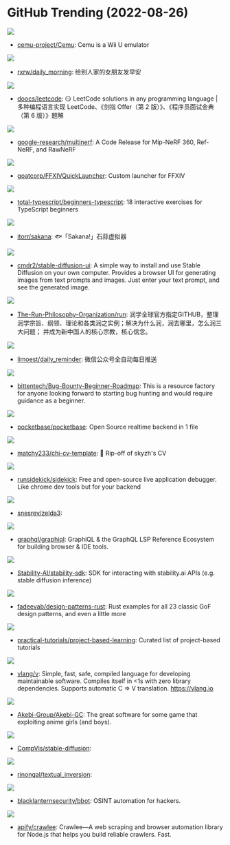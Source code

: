 # GitHub Trending (2022-08-26)

![](https://img.shields.io/badge/C%2B%2B-New%20382-green?style=flat-square&logo=appveyor)
- [cemu-project/Cemu](https://github.com/cemu-project/Cemu): Cemu is a Wii U emulator

![](https://img.shields.io/badge/Python-New%20646-green?style=flat-square&logo=appveyor)
- [rxrw/daily_morning](https://github.com/rxrw/daily_morning): 给别人家的女朋友发早安

![](https://img.shields.io/badge/Java-New%2098-green?style=flat-square&logo=appveyor)
- [doocs/leetcode](https://github.com/doocs/leetcode): 😏 LeetCode solutions in any programming language | 多种编程语言实现 LeetCode、《剑指 Offer（第 2 版）》、《程序员面试金典（第 6 版）》题解

![](https://img.shields.io/badge/Python-New%20261-green?style=flat-square&logo=appveyor)
- [google-research/multinerf](https://github.com/google-research/multinerf): A Code Release for Mip-NeRF 360, Ref-NeRF, and RawNeRF

![](https://img.shields.io/badge/C%23-New%205-green?style=flat-square&logo=appveyor)
- [goatcorp/FFXIVQuickLauncher](https://github.com/goatcorp/FFXIVQuickLauncher): Custom launcher for FFXIV

![](https://img.shields.io/badge/TypeScript-New%20303-green?style=flat-square&logo=appveyor)
- [total-typescript/beginners-typescript](https://github.com/total-typescript/beginners-typescript): 18 interactive exercises for TypeScript beginners

![](https://img.shields.io/badge/JavaScript-New%20210-green?style=flat-square&logo=appveyor)
- [itorr/sakana](https://github.com/itorr/sakana): 🐟「Sakana!」石蒜虚拟器

![](https://img.shields.io/badge/HTML-New%2029-green?style=flat-square&logo=appveyor)
- [cmdr2/stable-diffusion-ui](https://github.com/cmdr2/stable-diffusion-ui): A simple way to install and use Stable Diffusion on your own computer. Provides a browser UI for generating images from text prompts and images. Just enter your text prompt, and see the generated image.

![](https://img.shields.io/badge/none-New%20159-green?style=flat-square&logo=appveyor)
- [The-Run-Philosophy-Organization/run](https://github.com/The-Run-Philosophy-Organization/run): 润学全球官方指定GITHUB，整理润学宗旨、纲领、理论和各类润之实例；解决为什么润，润去哪里，怎么润三大问题； 并成为新中国人的核心宗教，核心信念。

![](https://img.shields.io/badge/Python-New%2039-green?style=flat-square&logo=appveyor)
- [limoest/daily_reminder](https://github.com/limoest/daily_reminder): 微信公众号全自动每日推送

![](https://img.shields.io/badge/none-New%2038-green?style=flat-square&logo=appveyor)
- [bittentech/Bug-Bounty-Beginner-Roadmap](https://github.com/bittentech/Bug-Bounty-Beginner-Roadmap): This is a resource factory for anyone looking forward to starting bug hunting and would require guidance as a beginner.

![](https://img.shields.io/badge/Go-New%2099-green?style=flat-square&logo=appveyor)
- [pocketbase/pocketbase](https://github.com/pocketbase/pocketbase): Open Source realtime backend in 1 file

![](https://img.shields.io/badge/TeX-New%2014-green?style=flat-square&logo=appveyor)
- [matchy233/chi-cv-template](https://github.com/matchy233/chi-cv-template): 🤩 Rip-off of skyzh's CV

![](https://img.shields.io/badge/Java-New%20261-green?style=flat-square&logo=appveyor)
- [runsidekick/sidekick](https://github.com/runsidekick/sidekick): Free and open-source live application debugger. Like chrome dev tools but for your backend

![](https://img.shields.io/badge/C%2B%2B-New%20126-green?style=flat-square&logo=appveyor)
- [snesrev/zelda3](https://github.com/snesrev/zelda3): 

![](https://img.shields.io/badge/TypeScript-New%2012-green?style=flat-square&logo=appveyor)
- [graphql/graphiql](https://github.com/graphql/graphiql): GraphiQL & the GraphQL LSP Reference Ecosystem for building browser & IDE tools.

![](https://img.shields.io/badge/Jupyter%20Notebook-New%2083-green?style=flat-square&logo=appveyor)
- [Stability-AI/stability-sdk](https://github.com/Stability-AI/stability-sdk): SDK for interacting with stability.ai APIs (e.g. stable diffusion inference)

![](https://img.shields.io/badge/Rust-New%20108-green?style=flat-square&logo=appveyor)
- [fadeevab/design-patterns-rust](https://github.com/fadeevab/design-patterns-rust): Rust examples for all 23 classic GoF design patterns, and even a little more

![](https://img.shields.io/badge/none-New%20150-green?style=flat-square&logo=appveyor)
- [practical-tutorials/project-based-learning](https://github.com/practical-tutorials/project-based-learning): Curated list of project-based tutorials

![](https://img.shields.io/badge/V-New%2029-green?style=flat-square&logo=appveyor)
- [vlang/v](https://github.com/vlang/v): Simple, fast, safe, compiled language for developing maintainable software. Compiles itself in <1s with zero library dependencies. Supports automatic C => V translation. https://vlang.io

![](https://img.shields.io/badge/C%2B%2B-New%2079-green?style=flat-square&logo=appveyor)
- [Akebi-Group/Akebi-GC](https://github.com/Akebi-Group/Akebi-GC): The great software for some game that exploiting anime girls (and boys).

![](https://img.shields.io/badge/Jupyter%20Notebook-New%20691-green?style=flat-square&logo=appveyor)
- [CompVis/stable-diffusion](https://github.com/CompVis/stable-diffusion): 

![](https://img.shields.io/badge/Jupyter%20Notebook-New%2040-green?style=flat-square&logo=appveyor)
- [rinongal/textual_inversion](https://github.com/rinongal/textual_inversion): 

![](https://img.shields.io/badge/Python-New%20222-green?style=flat-square&logo=appveyor)
- [blacklanternsecurity/bbot](https://github.com/blacklanternsecurity/bbot): OSINT automation for hackers.

![](https://img.shields.io/badge/TypeScript-New%20169-green?style=flat-square&logo=appveyor)
- [apify/crawlee](https://github.com/apify/crawlee): Crawlee—A web scraping and browser automation library for Node.js that helps you build reliable crawlers. Fast.

